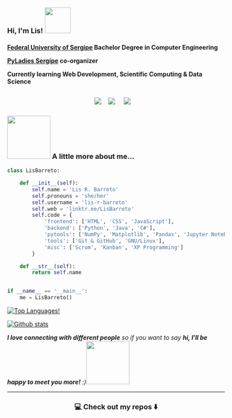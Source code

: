 <!--
**lis-r-barreto/lis-r-barreto** is a ✨ _special_ ✨ repository because its `README.md` (this file) appears on your GitHub profile.
--->  

<h3 align="left"> Hi, I'm Lis! <img src="https://media1.giphy.com/media/VCmLVsrZCoTjhpSKPU/giphy.gif" width="60"> </h3>

<h4>
  <p><a href="http://www.ufs.br/">Federal University of Sergipe</a> Bachelor Degree in Computer Engineering</p>
  <p><a href="https://www.instagram.com/pyladiessergipe/">PyLadies Sergipe</a><a> co-organizer</a></p>
  <p>Currently learning Web Development, Scientific Computing & Data Science<p>
</h4>

<h2  align="center"></h2>
<p align="center">
  <a target="_blank"href="https://dev.to/lisrbarreto/"><img src="https://img.shields.io/badge/dev.to-%2312100E.svg?&style=for-the-badge&logo=dev.to&logoColor=white" /></a>&nbsp;&nbsp;&nbsp;
  <a target="_blank"href="https://www.linkedin.com/in/lis-r-barreto/"><img src="https://img.shields.io/badge/linkedin-%230077B5.svg?&style=for-the-badge&logo=linkedin&logoColor=white" /></a>&nbsp;&nbsp;&nbsp;&nbsp;
  <a href="mailto:lis.barreto.py@gmail.com?subject=Hello%20Lis,%20From%20Github"><img src="https://img.shields.io/badge/gmail-%23D14836.svg?&style=for-the-badge&logo=gmail&logoColor=white" /></a>&nbsp;&nbsp;&nbsp;&nbsp;
</p>



### <img src="https://media0.giphy.com/media/1Q9vRiMF7jjcNrFB2o/giphy.gif" width="100"> A little more about me...  


```python
class LisBarreto:

    def __init__(self):
        self.name = 'Lis R. Barreto'
        self.pronouns = 'she/her'
        self.username = 'lis-r-barreto'
        self.web = 'linktr.ee/LisBarreto'
        self.code = {
            'frontend': ['HTML', 'CSS', 'JavaScript'],
            'backend': ['Python', 'Java', 'C#'],
            'pytools': ['NumPy', 'Matplotlib', 'Pandas', 'Jupyter Notebook'],
            'tools': ['Git & GitHub', 'GNU/Linux'],
            'misc': ['Scrum', 'Kanban', 'XP Programming']
        }

    def __str__(self):
        return self.name


if __name__ == '__main__':
    me = LisBarreto()


```

[![Top Languages!](https://github-readme-stats.vercel.app/api/top-langs/?username=lis-r-barreto&theme=dracula&layout=compact)](https://github.com/anuraghazra/github-readme-stats)

[![Github stats](https://github-readme-stats.vercel.app/api?username=lis-r-barreto&theme=dracula&count_private=true&show_icons=true)](https://github.com/anuraghazra/github-readme-stats)

<em><b>I love connecting with different people</b> so if you want to say <b>hi, I'll be happy to meet you more!</b> :)<img src="https://media.giphy.com/media/LnQjpWaON8nhr21vNW/giphy.gif" width="100"></em>

<hr>

<h3  align="center">💻 Check out my repos ⬇️ </h3>
